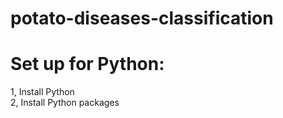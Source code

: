 # potato-diseases-classification
<h1>Set up for Python:</h1>
1, Install Python <br>
2, Install Python packages
